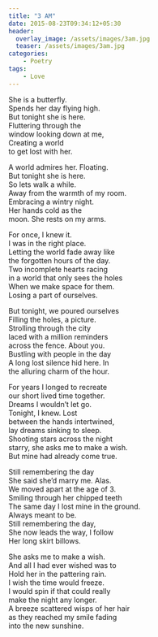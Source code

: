 ```yaml
---
title: "3 AM"
date: 2015-08-23T09:34:12+05:30
header:
  overlay_image: /assets/images/3am.jpg
  teaser: /assets/images/3am.jpg
categories:
    - Poetry
tags:
    - Love
---
```


She is a butterfly.  
Spends her day flying high.  
But tonight she is here.  
Fluttering through the   
window looking down at me,  
Creating a world  
to get lost with her.  

A world admires her. Floating.  
But tonight she is here.  
So lets walk a while.  
Away from the warmth of my room.  
Embracing a wintry night.  
Her hands cold as the   
moon. She rests on my arms.  

For once, I knew it.  
I was in the right place.  
Letting the world fade away like  
the forgotten hours of the day.  
Two incomplete hearts racing  
in a world that only sees the holes  
When we make space for them.  
Losing a part of ourselves.  

But tonight, we poured ourselves  
Filling the holes, a picture.  
Strolling through the city  
laced with a million reminders  
across the fence. About you.  
Bustling with people in the day  
A long lost silence hid here. In  
the alluring charm of the hour.  

For years I longed to recreate  
our short lived time together.  
Dreams I wouldn’t let go.  
Tonight, I knew. Lost  
between the hands intertwined,  
lay dreams sinking to sleep.  
Shooting stars across the night  
starry, she asks me to make a wish.  
But mine had already come true.  

Still remembering the day  
She said she’d marry me. Alas.  
We moved apart at the age of 3.  
Smiling through her chipped teeth  
The same day I lost mine in the ground.  
Always meant to be.  
Still remembering the day,  
She now leads the way, I follow  
Her long skirt billows.  

She asks me to make a wish.  
And all I had ever wished was to  
Hold her in the pattering rain.  
I wish the time would freeze.   
I would spin if that could really  
make the night any longer.  
A breeze scattered wisps of her hair  
as they reached my smile fading  
into the new sunshine.